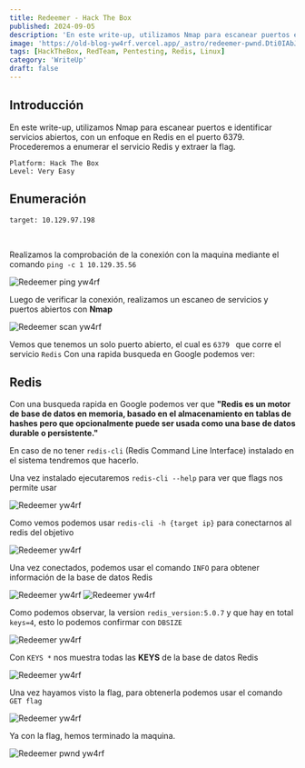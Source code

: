 ```yaml
---
title: Redeemer - Hack The Box
published: 2024-09-05
description: 'En este write-up, utilizamos Nmap para escanear puertos e identificar servicios abiertos, con enfoque en Redis en el puerto 6379. Procederemos a enumerar el servicio Redis y extraer la flag.'
image: 'https://old-blog-yw4rf.vercel.app/_astro/redeemer-pwnd.Dti0IAbJ_ZxHvqu.webp'
tags: [HackTheBox, RedTeam, Pentesting, Redis, Linux]
category: 'WriteUp'
draft: false 
---
```


## Introducción

En este write-up, utilizamos Nmap para escanear puertos e identificar servicios abiertos, con un enfoque en Redis en el puerto 6379. Procederemos a enumerar el servicio Redis y extraer la flag.

```
Platform: Hack The Box
Level: Very Easy 
```

## Enumeración

```
target: 10.129.97.198  
```
<br>

Realizamos la comprobación de la conexión con la maquina mediante el comando `ping -c 1 10.129.35.56`

![Redeemer ping yw4rf](https://old-blog-yw4rf.vercel.app/_astro/redeemer-1.DoGUMkIf_Z2nD2FM.webp)

Luego de verificar la conexión, realizamos un escaneo de servicios y puertos abiertos con **Nmap**

![Redeemer scan yw4rf](https://old-blog-yw4rf.vercel.app/_astro/redeemer-2.Js2km607_1jr32p.webp)

Vemos que tenemos un solo puerto abierto, el cual es `6379 ` que corre el servicio `Redis` Con una rapida busqueda en Google podemos ver:
<br>

## Redis

Con una busqueda rapida en Google podemos ver que **"Redis es un motor de base de datos en memoria, basado en el almacenamiento en tablas de hashes pero que opcionalmente puede ser usada como una base de datos durable o persistente."**

En caso de no tener `redis-cli` (Redis Command Line Interface)  instalado en el sistema tendremos que hacerlo. 

Una vez instalado ejecutaremos `redis-cli --help` para ver que flags nos permite usar

![Redeemer yw4rf](https://old-blog-yw4rf.vercel.app/_astro/redeemer-3.DzS3iGvg_1KsFwi.webp)

Como vemos podemos usar `redis-cli -h {target ip}` para conectarnos al redis del objetivo

![Redeemer yw4rf](https://old-blog-yw4rf.vercel.app/_astro/redeemer-4.BjGeB1Gn_Z1GjKF1.webp)

Una vez conectados, podemos usar el comando `INFO` para obtener información de la base de datos Redis

![Redeemer yw4rf](https://old-blog-yw4rf.vercel.app/_astro/redeemer-5.BAvcnuTw_Z1Vb3hU.webp)
![Redeemer yw4rf](https://old-blog-yw4rf.vercel.app/_astro/redeemer-6.CIgga9kK_1fTNBK.webp)

Como podemos observar, la version `redis_version:5.0.7` y que hay en total `keys=4`, esto lo podemos confirmar con `DBSIZE` 

![Redeemer yw4rf](https://old-blog-yw4rf.vercel.app/_astro/redeemer-7.DJl04IRu_Z2rYcpi.webp)

Con `KEYS *` nos muestra todas las **KEYS** de la base de datos Redis

![Redeemer yw4rf](https://old-blog-yw4rf.vercel.app/_astro/redeemer-8.Cm2Pdfjt_aIOYR.webp)

Una vez hayamos visto la flag, para obtenerla podemos usar el comando `GET flag`

![Redeemer yw4rf](https://old-blog-yw4rf.vercel.app/_astro/redeemer-9.DTPD3oIS_l1Fgz.webp)

Ya con la flag, hemos terminado la maquina. 

![Redeemer pwnd yw4rf](https://old-blog-yw4rf.vercel.app/_astro/redeemer-last.DEN5MXps_Z1XHpIs.webp)